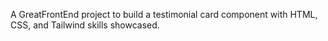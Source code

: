 A GreatFrontEnd project to build a testimonial card component with HTML, CSS, and Tailwind skills showcased.
